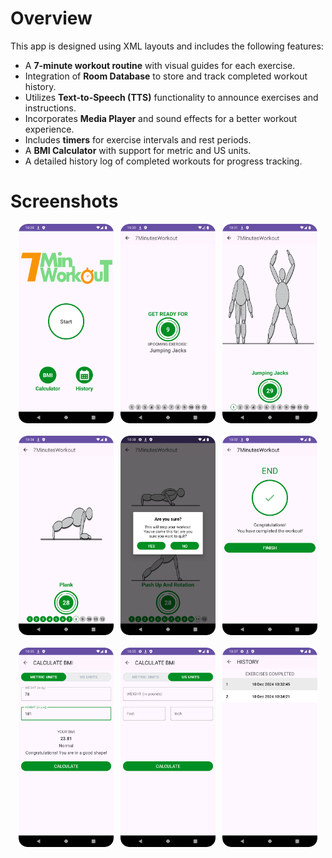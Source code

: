 # Overview

This app is designed using XML layouts and includes the following features:

- A **7-minute workout routine** with visual guides for each exercise.
- Integration of **Room Database** to store and track completed workout history.
- Utilizes **Text-to-Speech (TTS)** functionality to announce exercises and instructions.
- Incorporates **Media Player** and sound effects for a better workout experience.
- Includes **timers** for exercise intervals and rest periods.
- A **BMI Calculator** with support for metric and US units.
- A detailed history log of completed workouts for progress tracking.

# Screenshots

<p align="center">
  <img src="screenshots/start.png" alt="start" style="width: 30%;">
  &nbsp;
  <img src="screenshots/exerciseRest.png" alt="exercise rest" style="width: 30%;">
  &nbsp;
  <img src="screenshots/exercise.png" alt="exercise" style="width: 30%;">
<br><br>
  <img src="screenshots/exercisesStatus.png" alt="exercises status" style="width: 30%;">
  &nbsp;
  <img src="screenshots/stop.png" alt="stop" style="width: 30%;">
  &nbsp;
  <img src="screenshots/exerciseEnd.png" alt="exercise end" style="width: 30%;">
<br><br>
  <img src="screenshots/metricBMI.png" alt="metric bmi" style="width: 30%;">
  &nbsp;
  <img src="screenshots/usBMI.png" alt="us bmi" style="width: 30%;">
  &nbsp;
  <img src="screenshots/history.png" alt="history" style="width: 30%;">
</p>